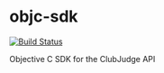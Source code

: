 objc-sdk
========

[![Build Status](https://travis-ci.org/Clubjudge/objc-sdk.svg?branch=master)](https://travis-ci.org/Clubjudge/objc-sdk)

Objective C SDK for the ClubJudge API
